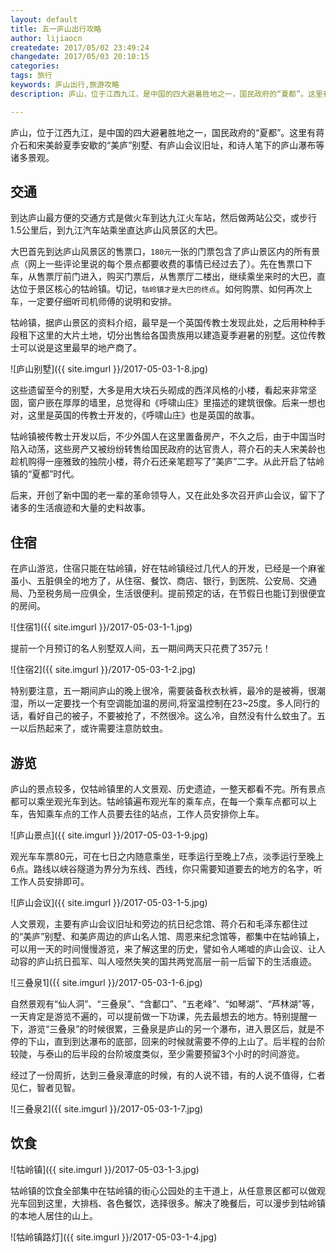 ```yaml
---
layout: default
title: 五一庐山出行攻略
author: lijiaocn
createdate: 2017/05/02 23:49:24
changedate: 2017/05/03 20:10:15
categories:
tags: 旅行
keywords: 庐山出行,旅游攻略
description: 庐山，位于江西九江，是中国的四大避暑胜地之一，国民政府的“夏都”。这里有蒋介石和宋美龄夏季安歇的“美庐”别墅、有庐山会议旧址，和诗人笔下的庐山瀑布等诸多景观。

---
```


庐山，位于江西九江，是中国的四大避暑胜地之一，国民政府的“夏都”。这里有蒋介石和宋美龄夏季安歇的“美庐”别墅、有庐山会议旧址，和诗人笔下的庐山瀑布等诸多景观。

## 交通

到达庐山最方便的交通方式是做火车到达九江火车站，然后做两站公交，或步行1.5公里后，到九江汽车站乘坐直达庐山风景区的大巴。

大巴首先到达庐山风景区的售票口，`180元`一张的门票包含了庐山景区内的所有景点（网上一些评论里说的每个景点都要收费的事情已经过去了）。先在售票口下车，从售票厅前门进入，购买门票后，从售票厅二楼出，继续乘坐来时的大巴，直达位于景区核心的牯岭镇。切记，`牯岭镇才是大巴的终点`。如何购票、如何再次上车，一定要仔细听司机师傅的说明和安排。

牯岭镇，据庐山景区的资料介绍，最早是一个英国传教士发现此处，之后用种种手段租下这里的大片土地，切分出售给各国贵族用以建造夏季避暑的别墅。这位传教士可以说是这里最早的地产商了。

![庐山别墅]({{ site.imgurl }}/2017-05-03-1-8.jpg)

这些遗留至今的别墅，大多是用大块石头砌成的西洋风格的小楼，看起来非常坚固，窗户嵌在厚厚的墙里，总觉得和《呼啸山庄》里描述的建筑很像。后来一想也对，这里是英国的传教士开发的，《呼啸山庄》也是英国的故事。

牯岭镇被传教士开发以后，不少外国人在这里置备房产，不久之后，由于中国当时陷入动荡，这些房产又被纷纷转售给国民政府的达官贵人，蒋介石的夫人宋美龄也趁机购得一座雅致的独院小楼，蒋介石还亲笔题写了“美庐”二字。从此开启了牯岭镇的“夏都”时代。

后来，开创了新中国的老一辈的革命领导人，又在此处多次召开庐山会议，留下了诸多的生活痕迹和大量的史料故事。

## 住宿

在庐山游览，住宿只能在牯岭镇，好在牯岭镇经过几代人的开发，已经是一个麻雀虽小、五脏俱全的地方了，从住宿、餐饮、商店、银行，到医院、公安局、交通局、乃至税务局一应俱全，生活很便利。提前预定的话，在节假日也能订到很便宜的房间。

![住宿1]({{ site.imgurl }}/2017-05-03-1-1.jpg)

提前一个月预订的名人别墅双人间，五一期间两天只花费了357元！

![住宿2]({{ site.imgurl }}/2017-05-03-1-2.jpg)

特别要注意，五一期间庐山的晚上很冷，需要装备秋衣秋裤，最冷的是被褥，很潮湿，所以一定要找一个有空调能加温的房间,将室温控制在23~25度。多人同行的话，看好自己的被子，不要被抢了，不然很冷。这么冷，自然没有什么蚊虫了。五一以后热起来了，或许需要注意防蚊虫。

## 游览

庐山的景点较多，仅牯岭镇里的人文景观、历史遗迹，一整天都看不完。所有景点都可以乘坐观光车到达。牯岭镇遍布观光车的乘车点，在每一个乘车点都可以上车，告知乘车点的工作人员要去往的站点，工作人员安排你上车。

![庐山景点]({{ site.imgurl }}/2017-05-03-1-9.jpg)

观光车车票80元，可在七日之内随意乘坐，旺季运行至晚上7点，淡季运行至晚上6点。路线以峡谷隧道为界分为东线、西线，你只需要知道要去的地方的名字，听工作人员安排即可。

![庐山会议]({{ site.imgurl }}/2017-05-03-1-5.jpg)

人文景观，主要有庐山会议旧址和旁边的抗日纪念馆、蒋介石和毛泽东都住过的“美庐”别墅、和美庐周边的庐山名人馆、周恩来纪念馆等，都集中在牯岭镇上，可以用一天的时间慢慢游览，来了解这里的历史，譬如令人唏嘘的庐山会议、让人动容的庐山抗日孤军、叫人哑然失笑的国共两党高层一前一后留下的生活痕迹。

![三叠泉1]({{ site.imgurl }}/2017-05-03-1-6.jpg)


自然景观有“仙人洞”、“三叠泉”、“含鄱口”、“五老峰”、“如琴湖”、“芦林湖”等，一天肯定是游览不遍的，可以提前做一下功课，先去最想去的地方。特别提醒一下，游览“三叠泉”的时候很累，三叠泉是庐山的另一个瀑布，进入景区后，就是不停的下山，直到到达瀑布的底部，回来的时候就需要不停的上山了。后半程的台阶较陡，与泰山的后半段的台阶坡度类似，至少需要预留3个小时的时间游览。

经过了一份周折，达到三叠泉潭底的时候，有的人说不错，有的人说不值得，仁者见仁，智者见智。

![三叠泉2]({{ site.imgurl }}/2017-05-03-1-7.jpg)

## 饮食

![牯岭镇]({{ site.imgurl }}/2017-05-03-1-3.jpg)

牯岭镇的饮食全部集中在牯岭镇的街心公园处的主干道上，从任意景区都可以做观光车回到这里，大排档、各色餐饮，选择很多。解决了晚餐后，可以漫步到牯岭镇的本地人居住的山上。

![牯岭镇路灯]({{ site.imgurl }}/2017-05-03-1-4.jpg)
